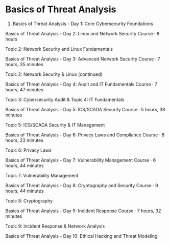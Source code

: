 # Basics of Threat Analysis


1. Basics of Threat Analysis - Day 1: Core Cybersecurity Foundations

Basics of Threat Analysis - Day 2: Linux and Network Security
Course · 8 hours

Topic 2: Network Security and Linux Fundamentals



Basics of Threat Analysis - Day 3: Advanced Network Security
Course · 7 hours, 35 minutes

Topic 2: Network Security & Linux (continued)



Basics of Threat Analysis - Day 4: Audit and IT Fundamentals
Course · 7 hours, 47 minutes

Topic 3: Cybersecurity Audit & Topic 4: IT Fundamentals



Basics of Threat Analysis - Day 5: ICS/SCADA Security
Course · 5 hours, 38 minutes

Topic 5: ICS/SCADA Security & IT Management



Basics of Threat Analysis - Day 6: Privacy Laws and Compliance
Course · 8 hours, 23 minutes

Topic 6: Privacy Laws



Basics of Threat Analysis - Day 7: Vulnerability Management
Course · 6 hours, 44 minutes

Topic 7: Vulnerability Management



Basics of Threat Analysis - Day 8: Cryptography and Security
Course · 9 hours, 44 minutes

Topic 8: Cryptography



Basics of Threat Analysis - Day 9: Incident Response
Course · 7 hours, 32 minutes

Topic 9: Incident Response & Network Analysis



Basics of Threat Analysis - Day 10: Ethical Hacking and Threat Modeling
